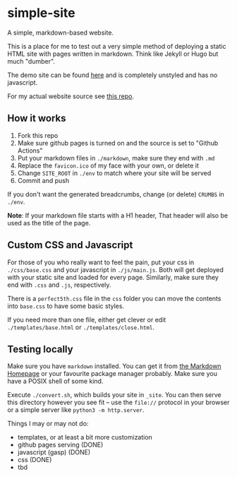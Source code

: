 # simple-site
A simple, markdown-based website.

This is a place for me to test out a very simple method of deploying a static HTML site with pages written in markdown. Think like Jekyll or Hugo but much "dumber".

The demo site can be found [here][demo site] and is completely unstyled and has no javascript.

For my actual website source see [this repo][1].

## How it works

1. Fork this repo
2. Make sure github pages is turned on and the source is set to "Github Actions"
3. Put your markdown files in `./markdown`, make sure they end with `.md`
4. Replace the `favicon.ico` of my face with your own, or delete it
5. Change `SITE_ROOT` in `./env` to match where your site will be served
6. Commit and push

If you don't want the generated breadcrumbs, change (or delete) `CRUMBS` in `./env`.

**Note**: If your markdown file starts with a H1 header, That header will also be used as the title of the page.

## Custom CSS and Javascript

For those of you who really want to feel the pain, put your css in `./css/base.css` and your javascript in `./js/main.js`.
Both will get deployed with your static site and loaded for every page. Similarly, make sure they end with `.css` and `.js`,
respectively.

There is a `perfect5th.css` file in the `css` folder you can move the contents into `base.css` to have some basic styles.

If you need more than one file, either get clever or edit `./templates/base.html` or `./templates/close.html`.

## Testing locally

Make sure you have `markdown` installed. You can get it from [the Markdown Homepage][2] or your favourite package manager probably.
Make sure you have a POSIX shell of some kind.

Execute `./convert.sh`, which builds your site in `_site`. You can then serve this directory however you see fit – use the `file://`
protocol in your browser or a simple server like `python3 -m http.server`.

Things I may or may not do:
  * templates, or at least a bit more customization
  * github pages serving (DONE)
  * javascript (gasp) (DONE)
  * css (DONE)
  * tbd

   [1]: https://github.com/Perfect5th/perfect5th.github.io "Perfect5th's Personal Site Repo"
   [2]: https://daringfireball.net/projects/markdown/ "Daring Fireball Markdown Project Page"
   [demo site]: https://mitchellburton.ca/simple-site "Demo Site"
